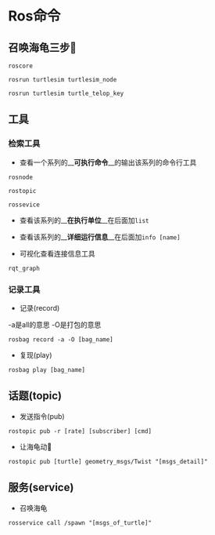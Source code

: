 # Ros命令

## 召唤海龟三步🐢

`roscore`

`rosrun turtlesim turtlesim_node`

`rosrun turtlesim turtle_telop_key`

## 工具

### 检索工具

* 查看一个系列的__**可执行命令**__的输出该系列的命令行工具

`rosnode`

`rostopic`

`rossevice`

* 查看该系列的__**在执行单位**__在后面加`list`

* 查看该系列的__**详细运行信息**__在后面加`info [name]`

* 可视化查看连接信息工具

`rqt_graph`

### 记录工具

* 记录(record)

-a是all的意思 -O是打包的意思

`rosbag record -a -O [bag_name]`

* 复现(play)

`rosbag play [bag_name]`

## 话题(topic)

* 发送指令(pub)

`rostopic pub -r [rate] [subscriber] [cmd]`

* 让海龟动🐢

`rostopic pub [turtle] geometry_msgs/Twist "[msgs_detail]"`

## 服务(service)

* 召唤海龟

`rosservice call /spawn "[msgs_of_turtle]"`
